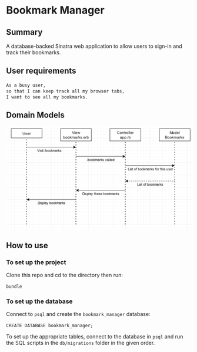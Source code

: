 # Bookmark Manager

## Summary
A database-backed Sinatra web application to allow users to sign-in and track their bookmarks.

## User requirements

```
As a busy user, 
so that I can keep track all my browser tabs, 
I want to see all my bookmarks.
```

## Domain Models
![Bookmark Manager domain model](./images/bookmark_domain_model.png)

## How to use

### To set up the project
Clone this repo and cd to the directory then run:
```
bundle
```

### To set up the database

 Connect to `psql` and create the `bookmark_manager` database:

 ```
 CREATE DATABASE bookmark_manager;
 ```

 To set up the appropriate tables, connect to the database in `psql` and run the SQL scripts in the `db/migrations` folder in the given order.
